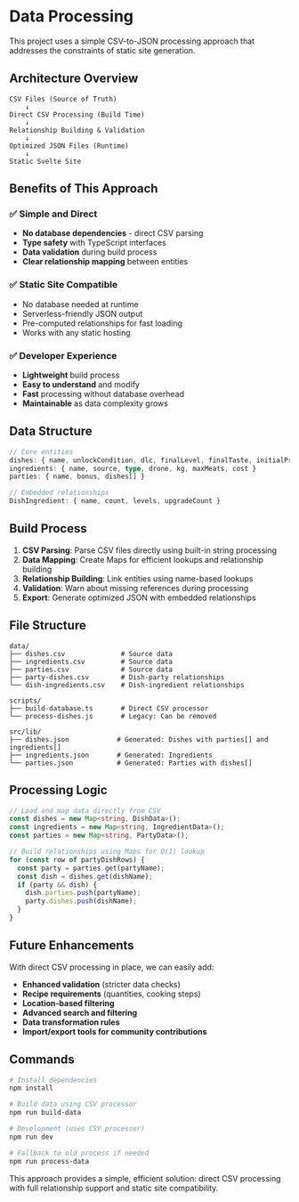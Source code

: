 # Data Processing

This project uses a simple CSV-to-JSON processing approach that addresses the constraints of static site generation.

## Architecture Overview

```
CSV Files (Source of Truth)
    ↓
Direct CSV Processing (Build Time)
    ↓
Relationship Building & Validation
    ↓
Optimized JSON Files (Runtime)
    ↓
Static Svelte Site
```

## Benefits of This Approach

### ✅ **Simple and Direct**
- **No database dependencies** - direct CSV parsing
- **Type safety** with TypeScript interfaces
- **Data validation** during build process
- **Clear relationship mapping** between entities

### ✅ **Static Site Compatible**
- No database needed at runtime
- Serverless-friendly JSON output
- Pre-computed relationships for fast loading
- Works with any static hosting

### ✅ **Developer Experience**
- **Lightweight** build process
- **Easy to understand** and modify
- **Fast** processing without database overhead
- **Maintainable** as data complexity grows

## Data Structure

```typescript
// Core entities
dishes: { name, unlockCondition, dlc, finalLevel, finalTaste, initialPrice, finalPrice, servings, parties[], ingredients[] }
ingredients: { name, source, type, drone, kg, maxMeats, cost }
parties: { name, bonus, dishes[] }

// Embedded relationships
DishIngredient: { name, count, levels, upgradeCount }
```

## Build Process

1. **CSV Parsing**: Parse CSV files directly using built-in string processing
2. **Data Mapping**: Create Maps for efficient lookups and relationship building
3. **Relationship Building**: Link entities using name-based lookups
4. **Validation**: Warn about missing references during processing
5. **Export**: Generate optimized JSON with embedded relationships

## File Structure

```
data/
├── dishes.csv              # Source data
├── ingredients.csv         # Source data
├── parties.csv             # Source data
├── party-dishes.csv        # Dish-party relationships
└── dish-ingredients.csv    # Dish-ingredient relationships

scripts/
├── build-database.ts       # Direct CSV processor
└── process-dishes.js       # Legacy: Can be removed

src/lib/
├── dishes.json            # Generated: Dishes with parties[] and ingredients[]
├── ingredients.json       # Generated: Ingredients
└── parties.json           # Generated: Parties with dishes[]
```

## Processing Logic

```typescript
// Load and map data directly from CSV
const dishes = new Map<string, DishData>();
const ingredients = new Map<string, IngredientData>();
const parties = new Map<string, PartyData>();

// Build relationships using Maps for O(1) lookup
for (const row of partyDishRows) {
  const party = parties.get(partyName);
  const dish = dishes.get(dishName);
  if (party && dish) {
    dish.parties.push(partyName);
    party.dishes.push(dishName);
  }
}
```

## Future Enhancements

With direct CSV processing in place, we can easily add:

- **Enhanced validation** (stricter data checks)
- **Recipe requirements** (quantities, cooking steps)
- **Location-based filtering**
- **Advanced search and filtering**
- **Data transformation rules**
- **Import/export tools for community contributions**

## Commands

```bash
# Install dependencies
npm install

# Build data using CSV processor
npm run build-data

# Development (uses CSV processor)
npm run dev

# Fallback to old process if needed
npm run process-data
```

This approach provides a simple, efficient solution: direct CSV processing with full relationship support and static site compatibility.
